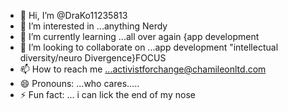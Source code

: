 - 👋 Hi, I’m @DraKo11235813
- 👀 I’m interested in ...anything Nerdy
- 🌱 I’m currently learning ...all over again {app development
- 💞️ I’m looking to collaborate on ...app development "intellectual diversity/neuro Divergence}FOCUS
- 📫 How to reach me ...activistforchange@chamileonltd.com
- 😄 Pronouns: ...who cares..... 
- ⚡ Fun fact: ... i can lick the end of my nose 

<!---
DraKo11235813/DraKo11235813 is a ✨ special ✨ repository because its `README.md` (this file) appears on your GitHub profile.
You can click the Preview link to take a look at your changes.
--->
